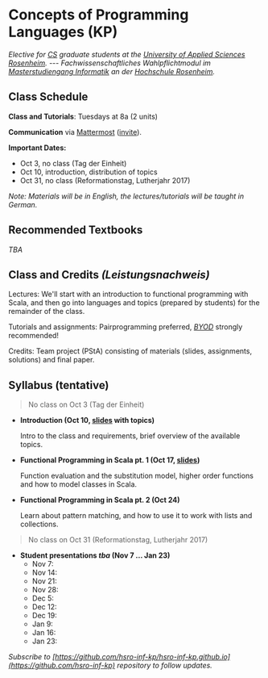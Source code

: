 # Concepts of Programming Languages (KP)

_Elective for [CS](https://www.fh-rosenheim.de/technik/informatik-mathematik/informatik-master/) graduate students at the [University of Applied Sciences Rosenheim](https://www.fh-rosenheim.de). --- Fachwissenschaftliches Wahlpflichtmodul im [Masterstudiengang Informatik](https://www.fh-rosenheim.de/technik/informatik-mathematik/informatik-masterr/) an der [Hochschule Rosenheim](www.fh-rosenheim.de)._


## Class Schedule

**Class and Tutorials**: Tuesdays at 8a (2 units)

**Communication** via [Mattermost](https://inf-mattermost.fh-rosenheim.de/kp-2017/channels/town-square) ([invite](https://inf-mattermost.fh-rosenheim.de/signup_user_complete/?id=91qad3c3sfgejk3gtw6hhry3na)).

**Important Dates:**
- Oct 3, no class (Tag der Einheit)
- Oct 10, introduction, distribution of topics
- Oct 31, no class (Reformationstag, Lutherjahr 2017)

_Note: Materials will be in English, the lectures/tutorials will be taught in German._


## Recommended Textbooks

_TBA_


## Class and Credits _(Leistungsnachweis)_
Lectures: We'll start with an introduction to functional programming with Scala, and then go into languages and topics (prepared by students) for the remainder of the class.

Tutorials and assignments: Pairprogramming preferred, [_BYOD_](https://en.wikipedia.org/wiki/Bring_your_own_device) strongly recommended!

Credits: Team project (PStA) consisting of materials (slides, assignments, solutions) and final paper.


## Syllabus (tentative)

> No class on Oct 3 (Tag der Einheit)

- **Introduction (Oct 10, [slides](/01s-intro/) with topics)**
	
	Intro to the class and requirements, brief overview of the available topics.

- **Functional Programming in Scala pt. 1 (Oct 17, [slides](/02s-fp-1))**

	Function evaluation and the substitution model, higher order functions and how to model classes in Scala.

- **Functional Programming in Scala pt. 2 (Oct 24)**

	Learn about pattern matching, and how to use it to work with lists and collections.

> No class on Oct 31 (Reformationstag, Lutherjahr 2017)

- **Student presentations _tba_ (Nov 7 ... Jan 23)**
	- Nov 7:
	- Nov 14:
	- Nov 21:
	- Nov 28:
	- Dec 5:
	- Dec 12:
	- Dec 19:
	- Jan 9:
	- Jan 16:
	- Jan 23:


_Subscribe to [https://github.com/hsro-inf-kp/hsro-inf-kp.github.io](https://github.com/hsro-inf-kp) repository to follow updates._
